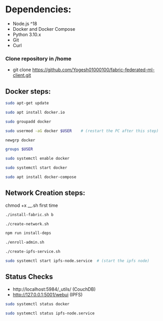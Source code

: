# Dependencies:
- Node.js ^18
- Docker and Docker Compose
- Python 3.10.x
- Git
- Curl

### Clone repository in /home
- git clone https://github.com/Yogesh01000100/fabric-federated-ml-client.git

## Docker steps:

```bash
sudo apt-get update
```
```bash
sudo apt install docker.io
```
```bash
sudo groupadd docker
```
```bash  
sudo usermod -aG docker $USER    # (restart the PC after this step)
```
```bash
newgrp docker
```
```bash
groups $USER
```
```bash
sudo systemctl enable docker
```
```bash
sudo systemctl start docker
```
```bash
sudo apt install docker-compose
```
## Network Creation steps:

chmod +x __.sh first time

```bash
./install-fabric.sh b
```
```bash
./create-network.sh
```
```bash
npm run install-deps
```
```bash
./enroll-admin.sh
```
```bash
./create-ipfs-service.sh
```
```bash
sudo systemctl start ipfs-node.service  # (start the ipfs node)
```

## Status Checks

- http://localhost:5984/_utils/  (CouchDB)
- http://127.0.0.1:5001/webui    (IPFS)
```bash
sudo systemctl status docker
```
```bash
sudo systemctl status ipfs-node.service
```